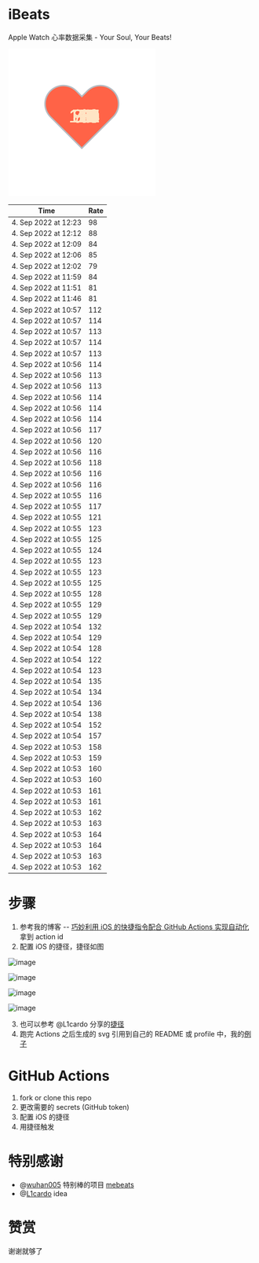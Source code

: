 # iBeats
Apple Watch 心率数据采集 - Your Soul, Your Beats!

![](./files/heart.svg)

<!--START_SECTION:my_heart_rate-->
| Time | Rate | 
 | ---- | ---- | 
| 4. Sep 2022 at 12:23 | 98 |
| 4. Sep 2022 at 12:12 | 88 |
| 4. Sep 2022 at 12:09 | 84 |
| 4. Sep 2022 at 12:06 | 85 |
| 4. Sep 2022 at 12:02 | 79 |
| 4. Sep 2022 at 11:59 | 84 |
| 4. Sep 2022 at 11:51 | 81 |
| 4. Sep 2022 at 11:46 | 81 |
| 4. Sep 2022 at 10:57 | 112 |
| 4. Sep 2022 at 10:57 | 114 |
| 4. Sep 2022 at 10:57 | 113 |
| 4. Sep 2022 at 10:57 | 114 |
| 4. Sep 2022 at 10:57 | 113 |
| 4. Sep 2022 at 10:56 | 114 |
| 4. Sep 2022 at 10:56 | 113 |
| 4. Sep 2022 at 10:56 | 113 |
| 4. Sep 2022 at 10:56 | 114 |
| 4. Sep 2022 at 10:56 | 114 |
| 4. Sep 2022 at 10:56 | 114 |
| 4. Sep 2022 at 10:56 | 117 |
| 4. Sep 2022 at 10:56 | 120 |
| 4. Sep 2022 at 10:56 | 116 |
| 4. Sep 2022 at 10:56 | 118 |
| 4. Sep 2022 at 10:56 | 116 |
| 4. Sep 2022 at 10:56 | 116 |
| 4. Sep 2022 at 10:55 | 116 |
| 4. Sep 2022 at 10:55 | 117 |
| 4. Sep 2022 at 10:55 | 121 |
| 4. Sep 2022 at 10:55 | 123 |
| 4. Sep 2022 at 10:55 | 125 |
| 4. Sep 2022 at 10:55 | 124 |
| 4. Sep 2022 at 10:55 | 123 |
| 4. Sep 2022 at 10:55 | 123 |
| 4. Sep 2022 at 10:55 | 125 |
| 4. Sep 2022 at 10:55 | 128 |
| 4. Sep 2022 at 10:55 | 129 |
| 4. Sep 2022 at 10:55 | 129 |
| 4. Sep 2022 at 10:54 | 132 |
| 4. Sep 2022 at 10:54 | 129 |
| 4. Sep 2022 at 10:54 | 128 |
| 4. Sep 2022 at 10:54 | 122 |
| 4. Sep 2022 at 10:54 | 123 |
| 4. Sep 2022 at 10:54 | 135 |
| 4. Sep 2022 at 10:54 | 134 |
| 4. Sep 2022 at 10:54 | 136 |
| 4. Sep 2022 at 10:54 | 138 |
| 4. Sep 2022 at 10:54 | 152 |
| 4. Sep 2022 at 10:54 | 157 |
| 4. Sep 2022 at 10:53 | 158 |
| 4. Sep 2022 at 10:53 | 159 |
| 4. Sep 2022 at 10:53 | 160 |
| 4. Sep 2022 at 10:53 | 160 |
| 4. Sep 2022 at 10:53 | 161 |
| 4. Sep 2022 at 10:53 | 161 |
| 4. Sep 2022 at 10:53 | 162 |
| 4. Sep 2022 at 10:53 | 163 |
| 4. Sep 2022 at 10:53 | 164 |
| 4. Sep 2022 at 10:53 | 164 |
| 4. Sep 2022 at 10:53 | 163 |
| 4. Sep 2022 at 10:53 | 162 |

<!--END_SECTION:my_heart_rate-->

# 步骤
1. 参考我的博客 -- [巧妙利用 iOS 的快捷指令配合 GitHub Actions 实现自动化](https://github.com/yihong0618/gitblog/issues/198) 拿到 action id
2. 配置 iOS 的捷径，捷径如图

![image](https://user-images.githubusercontent.com/15976103/122154218-0db0b480-ce97-11eb-93bb-5aec07c558dc.png)

![image](https://user-images.githubusercontent.com/15976103/122154236-186b4980-ce97-11eb-8e4b-70551a0391ae.png)

![image](https://user-images.githubusercontent.com/15976103/122154268-2d47dd00-ce97-11eb-902e-3acf292265a9.png)

![image](https://user-images.githubusercontent.com/15976103/122174055-fa144680-ceb4-11eb-9be2-3eb83cd516f7.png)

3. 也可以参考 @L1cardo 分享的[捷径](https://www.icloud.com/shortcuts/6ab6047b459c41ad822ad6b94b1c03d4)
4. 跑完 Actions 之后生成的 svg 引用到自己的 README 或 profile 中，我的[例子](https://github.com/yihong0618) 

# GitHub Actions

1. fork or clone this repo
2. 更改需要的 secrets (GitHub token)
3. 配置 iOS 的捷径
4. 用捷径触发

# 特别感谢
- @[wuhan005](https://github.com/wuhan005) 特别棒的项目 [mebeats](https://github.com/wuhan005/mebeats)
- @[L1cardo](https://github.com/L1cardo) idea

# 赞赏
谢谢就够了
